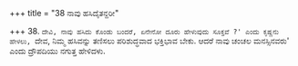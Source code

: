 +++
title = "38 ನಾವು ಹಸಿದೈತನ್ದರೀ"

+++
38. `ದೇವಿ, ನಾವು ಹಸಿದು ಕೊಂಡು ಬಂದರೆ, ಏನೇನೋ ದೂರು ಹೇಳುವುದು ಸೂಕ್ತವೆ ?' ಎಂದು ಕೃಷ್ಣನು ಹೇಳಲು, `ದೇವ, ನಿಮ್ಮ ಹಸಿವನ್ನು ತಣಿಸಲು ಪರಿಶುದ್ಧವಾದ ಭಕ್ತಿಭಾವ ಬೇಕು. ಆದರೆ ನಾವು ಚಂಚಲ ಮನಸ್ಸಿನವರು' ಎಂದು ದ್ರೌಪದಿಯು ನಗುತ್ತ ಹೇಳಿದಳು.